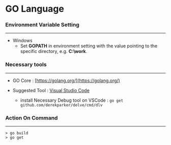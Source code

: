 # GO Language

<script type="text/javascript" src="../js/general.js"></script>

### Environment Variable Setting
---

* Windows
    * Set **GOPATH** in environment setting with the value pointing to the specific directory, e.g. **C:\work**.

### Necessary tools
---    

* GO Core : [https://golang.org/](https://golang.org/)

* Suggested Tool : [Visual Studio Code](https://code.visualstudio.com/)
    * install Necessary Debug tool on VSCode : ```go get github.com/derekparker/delve/cmd/dlv```
    
### Action On Command
---

```batch
> go build
> go get
```